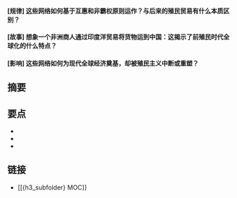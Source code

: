 #### [规律] 这些网络如何基于互惠和非霸权原则运作？与后来的殖民贸易有什么本质区别？


#### [故事] 想象一个非洲商人通过印度洋贸易将货物运到中国：这揭示了前殖民时代全球化的什么特点？


#### [影响] 这些网络如何为现代全球经济奠基，却被殖民主义中断或重塑？


## 摘要


## 要点

- 
- 
- 

## 链接

- [[{h3_subfolder} MOC]]

